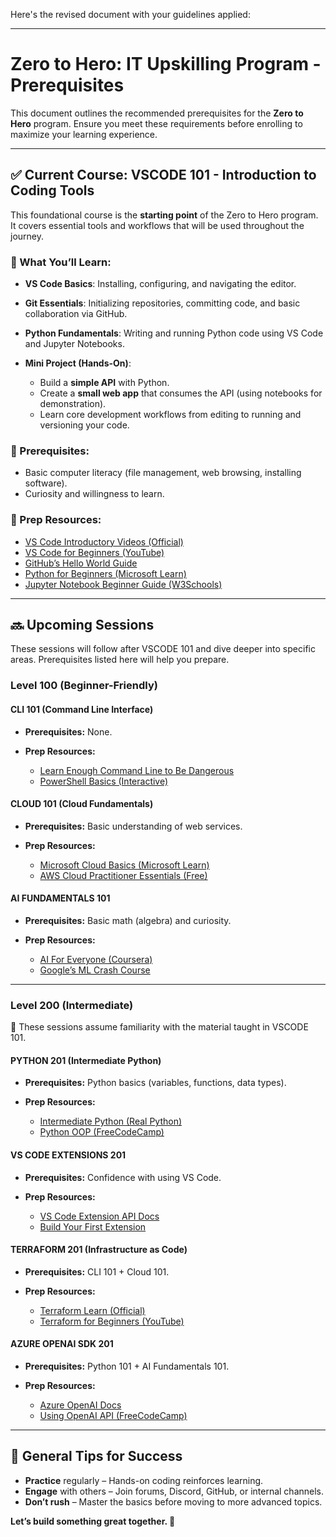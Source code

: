 Here's the revised document with your guidelines applied:

---

# Zero to Hero: IT Upskilling Program - Prerequisites

This document outlines the recommended prerequisites for the **Zero to Hero** program.
Ensure you meet these requirements before enrolling to maximize your learning experience.

---

## ✅ **Current Course: VSCODE 101 - Introduction to Coding Tools**

This foundational course is the **starting point** of the Zero to Hero program. It covers essential tools and workflows that will be used throughout the journey.

### 📘 What You’ll Learn:

* **VS Code Basics**: Installing, configuring, and navigating the editor.
* **Git Essentials**: Initializing repositories, committing code, and basic collaboration via GitHub.
* **Python Fundamentals**: Writing and running Python code using VS Code and Jupyter Notebooks.
* **Mini Project (Hands-On)**:

  * Build a **simple API** with Python.
  * Create a **small web app** that consumes the API (using notebooks for demonstration).
  * Learn core development workflows from editing to running and versioning your code.

### 🧰 Prerequisites:

* Basic computer literacy (file management, web browsing, installing software).
* Curiosity and willingness to learn.

### 🚀 Prep Resources:

* [VS Code Introductory Videos (Official)](https://code.visualstudio.com/docs/getstarted/introvideos)
* [VS Code for Beginners (YouTube)](https://www.youtube.com/watch?v=fnPhJHN0jTE)
* [GitHub’s Hello World Guide](https://guides.github.com/activities/hello-world/)
* [Python for Beginners (Microsoft Learn)](https://learn.microsoft.com/en-us/training/modules/intro-to-python/)
* [Jupyter Notebook Beginner Guide (W3Schools)](https://www.w3schools.com/python/python_jupyter.asp)

---

## 🔜 **Upcoming Sessions**

These sessions will follow after VSCODE 101 and dive deeper into specific areas. Prerequisites listed here will help you prepare.

### **Level 100 (Beginner-Friendly)**

#### **CLI 101 (Command Line Interface)**

* **Prerequisites:** None.
* **Prep Resources:**

  * [Learn Enough Command Line to Be Dangerous](https://www.learnenough.com/command-line-tutorial)
  * [PowerShell Basics (Interactive)](https://www.tutorialspoint.com/powershell/index.htm)

#### **CLOUD 101 (Cloud Fundamentals)**

* **Prerequisites:** Basic understanding of web services.
* **Prep Resources:**

  * [Microsoft Cloud Basics (Microsoft Learn)](https://learn.microsoft.com/en-us/training/modules/cloud-concepts/)
  * [AWS Cloud Practitioner Essentials (Free)](https://aws.amazon.com/training/digital/aws-cloud-essentials/)

#### **AI FUNDAMENTALS 101**

* **Prerequisites:** Basic math (algebra) and curiosity.
* **Prep Resources:**

  * [AI For Everyone (Coursera)](https://www.coursera.org/learn/ai-for-everyone)
  * [Google’s ML Crash Course](https://developers.google.com/machine-learning/crash-course)

---

### **Level 200 (Intermediate)**

🧠 These sessions assume familiarity with the material taught in VSCODE 101.

#### **PYTHON 201 (Intermediate Python)**

* **Prerequisites:** Python basics (variables, functions, data types).
* **Prep Resources:**

  * [Intermediate Python (Real Python)](https://realpython.com/intermediate-python/)
  * [Python OOP (FreeCodeCamp)](https://www.freecodecamp.org/news/object-oriented-programming-in-python/)

#### **VS CODE EXTENSIONS 201**

* **Prerequisites:** Confidence with using VS Code.
* **Prep Resources:**

  * [VS Code Extension API Docs](https://code.visualstudio.com/api)
  * [Build Your First Extension](https://code.visualstudio.com/docs/extensions/overview)

#### **TERRAFORM 201 (Infrastructure as Code)**

* **Prerequisites:** CLI 101 + Cloud 101.
* **Prep Resources:**

  * [Terraform Learn (Official)](https://learn.hashicorp.com/terraform)
  * [Terraform for Beginners (YouTube)](https://www.youtube.com/watch?v=SLB_c_ayRMo)

#### **AZURE OPENAI SDK 201**

* **Prerequisites:** Python 101 + AI Fundamentals 101.
* **Prep Resources:**

  * [Azure OpenAI Docs](https://learn.microsoft.com/en-us/azure/ai-services/openai/)
  * [Using OpenAI API (FreeCodeCamp)](https://www.freecodecamp.org/news/how-to-use-openai-api/)

---

## 🌟 General Tips for Success

* **Practice** regularly – Hands-on coding reinforces learning.
* **Engage** with others – Join forums, Discord, GitHub, or internal channels.
* **Don’t rush** – Master the basics before moving to more advanced topics.

**Let’s build something great together. 🚀**
